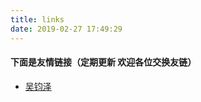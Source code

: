 ```yaml
---
title: links
date: 2019-02-27 17:49:29
---
```

#### 下面是友情链接（定期更新 欢迎各位交换友链）
- [吴钧泽](https://www.wujunze.com/) 